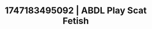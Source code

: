 ---
categories:
- Cinematic erotica
- Intimate moaning
- Erotic dance
- Romantasy erotica
- Smudged makeup
image: /assets/images/1747183495092.jpg
layout: post
seo:
  description: Featured content with exclusive Scat Fetish, ABDL Play. HD images available.
  keywords: Scat Fetish, ABDL Play
  og_image: /assets/images/1747183495092.jpg
  schema_type: VisualArtwork
tags:
- '#1747183495092'
- ABDL Play
- Scat Fetish
title: 1747183495092 | ABDL Play Scat Fetish
---